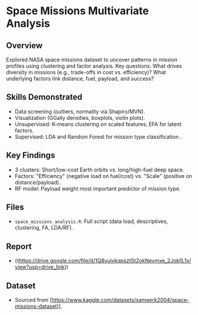 # Space Missions Multivariate Analysis

## Overview
Explored NASA space missions dataset to uncover patterns in mission profiles using clustering and factor analysis. Key questions: What drives diversity in missions (e.g., trade-offs in cost vs. efficiency)? What underlying factors link distance, fuel, payload, and success?

## Skills Demonstrated
- Data screening (outliers, normality via Shapiro/MVN).
- Visualization (GGally densities, boxplots, violin plots).
- Unsupervised: K-means clustering on scaled features; EFA for latent factors.
- Supervised: LDA and Random Forest for mission type classification .

## Key Findings
- 3 clusters: Short/low-cost Earth orbits vs. long/high-fuel deep space.
- Factors: "Efficiency" (negative load on fuel/cost) vs. "Scale" (positive on distance/payload).
- RF model: Payload weight most important predictor of mission type.

## Files
- `space_missions_analysis.R`: Full script (data load, descriptives, clustering, FA, LDA/RF).

## Report
- ((https://drive.google.com/file/d/1Q8yuivkqpsztSt2okNevmxe_2Job1L1x/view?usp=drive_link))

## Dataset
- Sourced from [https://www.kaggle.com/datasets/sameerk2004/space-missions-dataset)].
